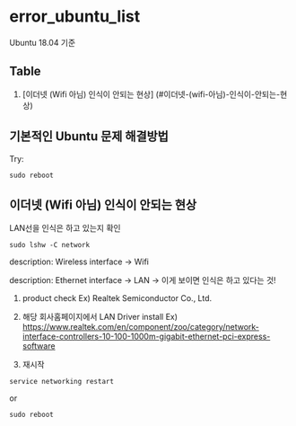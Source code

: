 # error_ubuntu_list
Ubuntu 18.04 기준 

## Table
1. [이더넷 (Wifi 아님) 인식이 안되는 현상] (#이더넷-(wifi-아님)-인식이-안되는-현상)

## 기본적인 Ubuntu 문제 해결방법
Try:
```
sudo reboot
```
## 이더넷 (Wifi 아님) 인식이 안되는 현상

LAN선을 인식은 하고 있는지 확인
```
sudo lshw -C network
```
description: Wireless interface -> Wifi

description: Ethernet interface -> LAN -> 이게 보이면 인식은 하고 있다는 것!

1. product check
Ex) Realtek Semiconductor Co., Ltd.

2. 해당 회사홈페이지에서 LAN Driver install
Ex) https://www.realtek.com/en/component/zoo/category/network-interface-controllers-10-100-1000m-gigabit-ethernet-pci-express-software

3. 재시작
```
service networking restart
```
or
```
sudo reboot
```


